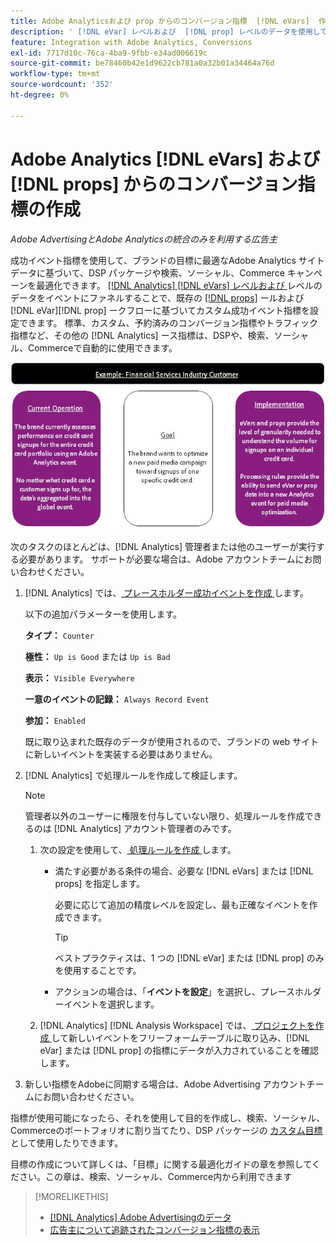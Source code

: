 ```yaml
---
title: Adobe Analyticsおよび prop からのコンバージョン指標  [!DNL eVars]  作成
description: ' [!DNL eVar] レベルおよび  [!DNL prop] レベルのデータを使用して、カスタム成功イベント指標を設定します。'
feature: Integration with Adobe Analytics, Conversions
exl-id: 7717d10c-76ca-4ba9-9fbb-e34ad006619c
source-git-commit: be78460b42e1d9622cb781a0a32b01a34464a76d
workflow-type: tm+mt
source-wordcount: '352'
ht-degree: 0%

---
```


# Adobe Analytics [!DNL eVars] および [!DNL props] からのコンバージョン指標の作成

*Adobe AdvertisingとAdobe Analyticsの統合のみを利用する広告主*

成功イベント指標を使用して、ブランドの目標に最適なAdobe Analytics サイトデータに基づいて、DSP パッケージや検索、ソーシャル、Commerce キャンペーンを最適化できます。 [[!DNL Analytics] [!DNL eVars] レベルおよび ](https://experienceleague.adobe.com/docs/analytics/components/dimensions/evar.html?lang=ja) レベルのデータをイベントにファネルすることで、既存の [[!DNL props]](https://experienceleague.adobe.com/docs/analytics/components/dimensions/prop.html?lang=ja) ールおよび [!DNL eVar][!DNL prop] ークフローに基づいてカスタム成功イベント指標を設定できます。 標準、カスタム、予約済みのコンバージョン指標やトラフィック指標など、その他の [!DNL Analytics] ース指標は、DSPや、検索、ソーシャル、Commerceで自動的に使用できます。

![ 使用例 ](/help/integrations/assets/a4adc-conversion-evar-example.jpg " 使用例 ")

次のタスクのほとんどは、[!DNL Analytics] 管理者または他のユーザーが実行する必要があります。 サポートが必要な場合は、Adobe アカウントチームにお問い合わせください。

1. [!DNL Analytics] では、[ プレースホルダー成功イベントを作成 ](https://experienceleague.adobe.com/ja/docs/analytics/admin/admin-tools/manage-report-suites/edit-report-suite/conversion-variables/success-event) します。

   以下の追加パラメーターを使用します。

   **タイプ：** `Counter`

   **極性：** `Up is Good` または `Up is Bad`

   **表示：** `Visible Everywhere`

   **一意のイベントの記録：** `Always Record Event`

   **参加：** `Enabled`

   既に取り込まれた既存のデータが使用されるので、ブランドの web サイトに新しいイベントを実装する必要はありません。

1. [!DNL Analytics] で処理ルールを作成して検証します。

   >[!NOTE]
   >
   >管理者以外のユーザーに権限を付与していない限り、処理ルールを作成できるのは [!DNL Analytics] アカウント管理者のみです。

   1. 次の設定を使用して、[ 処理ルールを作成 ](https://experienceleague.adobe.com/docs/analytics/admin/admin-tools/manage-report-suites/edit-report-suite/report-suite-general/c-processing-rules/c-processing-rules-configuration/t-processing-rules.html?lang=ja) します。

      * 満たす必要がある条件の場合、必要な [!DNL eVars] または [!DNL props] を指定します。

        必要に応じて追加の精度レベルを設定し、最も正確なイベントを作成できます。

        >[!TIP]
        >
        >ベストプラクティスは、1 つの [!DNL eVar] または [!DNL prop] のみを使用することです。

      * アクションの場合は、「**イベントを設定**」を選択し、プレースホルダーイベントを選択します。

   1. [!DNL Analytics] [!DNL Analysis Workspace] では、[ プロジェクトを作成 ](https://experienceleague.adobe.com/docs/analytics/analyze/analysis-workspace/home.html?lang=ja) して新しいイベントをフリーフォームテーブルに取り込み、[!DNL eVar] または [!DNL prop] の指標にデータが入力されていることを確認します。

1. 新しい指標をAdobeに同期する場合は、Adobe Advertising アカウントチームにお問い合わせください。

指標が使用可能になったら、それを使用して目的を作成し、検索、ソーシャル、Commerceのポートフォリオに割り当てたり、DSP パッケージの [ カスタム目標 ](/help/dsp/optimization/custom-goal.md) として使用したりできます。

目標の作成について詳しくは、「目標」に関する最適化ガイドの章を参照してください。この章は、検索、ソーシャル、Commerce内から利用できます

>[!MORELIKETHIS]
>
>* [[!DNL Analytics] Adobe Advertisingのデータ ](/help/integrations/analytics/analytics-data-in-advertising.md)
>* [ 広告主について追跡されたコンバージョン指標の表示 ](/help/search-social-commerce/admin/conversion-metrics/conversion-metric-view-tracked.md)
